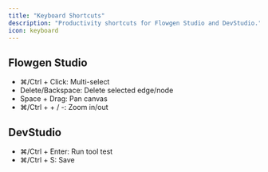 ```yaml
---
title: "Keyboard Shortcuts"
description: "Productivity shortcuts for Flowgen Studio and DevStudio."
icon: keyboard
---
```


## Flowgen Studio

- ⌘/Ctrl + Click: Multi-select
- Delete/Backspace: Delete selected edge/node
- Space + Drag: Pan canvas
- ⌘/Ctrl + + / -: Zoom in/out

## DevStudio

- ⌘/Ctrl + Enter: Run tool test
- ⌘/Ctrl + S: Save
